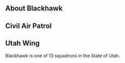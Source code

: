 ## About Blackhawk

## Civil Air Patrol

## Utah Wing

Blackhawk is one of 13 squadrons in the State of Utah.
